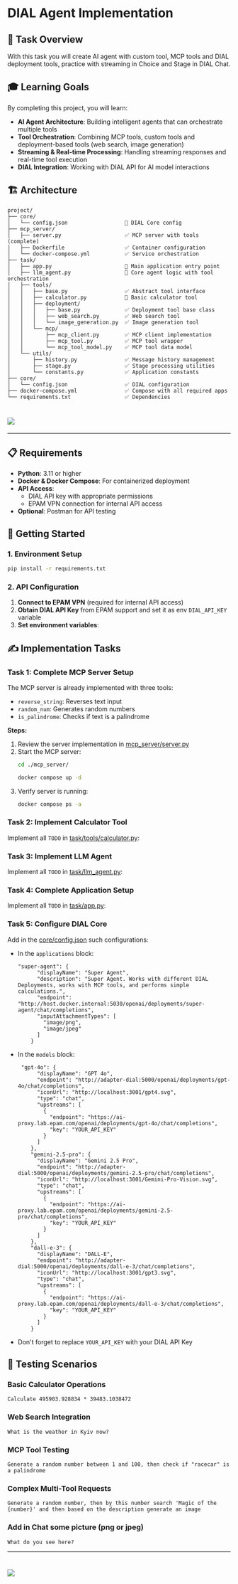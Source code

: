 # DIAL Agent Implementation

## 🎯 Task Overview

With this task you will create AI agent with custom tool, MCP tools and DIAL deployment tools, practice with streaming in Choice and Stage in DIAL Chat. 

## 🎓 Learning Goals

By completing this project, you will learn:

- **AI Agent Architecture**: Building intelligent agents that can orchestrate multiple tools
- **Tool Orchestration**: Combining MCP tools, custom tools and deployment-based tools (web search, image generation)
- **Streaming & Real-time Processing**: Handling streaming responses and real-time tool execution
- **DIAL Integration**: Working with DIAL API for AI model interactions

## 🏗️ Architecture

```
project/
├── core/
│   └── config.json                  🚧 DIAL Core config
├── mcp_server/
│   ├── server.py                    ✅ MCP server with tools (complete)
│   ├── Dockerfile                   ✅ Container configuration
│   └── docker-compose.yml           ✅ Service orchestration
├── task/
│   ├── app.py                       🚧 Main application entry point
│   ├── llm_agent.py                 🚧 Core agent logic with tool orchestration
│   ├── tools/
│   │   ├── base.py                  ✅ Abstract tool interface
│   │   ├── calculator.py            🚧 Basic calculator tool
│   │   ├── deployment/
│   │   │   ├── base.py              ✅ Deployment tool base class
│   │   │   ├── web_search.py        ✅ Web search tool
│   │   │   └── image_generation.py  ✅ Image generation tool
│   │   └── mcp/
│   │       ├── mcp_client.py        ✅ MCP client implementation
│   │       ├── mcp_tool.py          ✅ MCP tool wrapper
│   │       └── mcp_tool_model.py    ✅ MCP tool data model
│   └── utils/
│       ├── history.py               ✅ Message history management
│       ├── stage.py                 ✅ Stage processing utilities
│       └── constants.py             ✅ Application constants
├── core/
│   └── config.json                  ✅ DIAL configuration
├── docker-compose.yml               ✅ Compose with all required apps
└── requirements.txt                 ✅ Dependencies
```

# <img src="design.png">

---

## 📋 Requirements

- **Python**: 3.11 or higher
- **Docker & Docker Compose**: For containerized deployment
- **API Access**:
    - DIAL API key with appropriate permissions
    - EPAM VPN connection for internal API access
- **Optional**: Postman for API testing

## 🚀 Getting Started

### 1. Environment Setup

```bash
pip install -r requirements.txt
```

### 2. API Configuration

1. **Connect to EPAM VPN** (required for internal API access)
2. **Obtain DIAL API Key** from EPAM support and set it as env `DIAL_API_KEY` variable
3. **Set environment variables**:

## ✍️ Implementation Tasks

### Task 1: Complete MCP Server Setup

The MCP server is already implemented with three tools:
- `reverse_string`: Reverses text input
- `random_num`: Generates random numbers
- `is_palindrome`: Checks if text is a palindrome

**Steps:**
1. Review the server implementation in [mcp_server/server.py](mcp_server/server.py)
2. Start the MCP server:
   ```bash
   cd ./mcp_server/
   ```
   ```bash
   docker compose up -d
   ```
3. Verify server is running:
   ```bash
   docker compose ps -a
   ```

### Task 2: Implement Calculator Tool

Implement all `TODO` in [task/tools/calculator.py](task/tools/calculator.py):


### Task 3: Implement LLM Agent

Implement all `TODO` in [task/llm_agent.py](task/llm_agent.py):


### Task 4: Complete Application Setup

Implement all `TODO` in [task/app.py](task/app.py):


### Task 5: Configure DIAL Core

Add in the [core/config.json](core/config.json) such configurations:

- In the `applications` block:
    ```
    "super-agent": {
          "displayName": "Super Agent",
          "description": "Super Agent. Works with different DIAL Deployments, works with MCP tools, and performs simple calculations.",
          "endpoint": "http://host.docker.internal:5030/openai/deployments/super-agent/chat/completions",
          "inputAttachmentTypes": [
            "image/png",
            "image/jpeg"
          ]
        }
    ```
- In the `models` block:
    ```
     "gpt-4o": {
          "displayName": "GPT 4o",
          "endpoint": "http://adapter-dial:5000/openai/deployments/gpt-4o/chat/completions",
          "iconUrl": "http://localhost:3001/gpt4.svg",
          "type": "chat",
          "upstreams": [
            {
              "endpoint": "https://ai-proxy.lab.epam.com/openai/deployments/gpt-4o/chat/completions",
              "key": "YOUR_API_KEY"
            }
          ]
        },
        "gemini-2.5-pro": {
          "displayName": "Gemini 2.5 Pro",
          "endpoint": "http://adapter-dial:5000/openai/deployments/gemini-2.5-pro/chat/completions",
          "iconUrl": "http://localhost:3001/Gemini-Pro-Vision.svg",
          "type": "chat",
          "upstreams": [
            {
              "endpoint": "https://ai-proxy.lab.epam.com/openai/deployments/gemini-2.5-pro/chat/completions",
              "key": "YOUR_API_KEY"
            }
          ]
        },
        "dall-e-3": {
          "displayName": "DALL-E",
          "endpoint": "http://adapter-dial:5000/openai/deployments/dall-e-3/chat/completions",
          "iconUrl": "http://localhost:3001/gpt3.svg",
          "type": "chat",
          "upstreams": [
            {
              "endpoint": "https://ai-proxy.lab.epam.com/openai/deployments/dall-e-3/chat/completions",
              "key": "YOUR_API_KEY"
            }
          ]
        }
    ```
- Don't forget to replace `YOUR_API_KEY` with your DIAL API Key


## 🧪 Testing Scenarios

### Basic Calculator Operations
```
Calculate 495903.928834 * 39483.1038472
```

### Web Search Integration
```
What is the weather in Kyiv now?
```

### MCP Tool Testing
```
Generate a random number between 1 and 100, then check if "racecar" is a palindrome
```

### Complex Multi-Tool Requests
```
Generate a random number, then by this number search 'Magic of the {number}' and then based on the description generate an image
```

### Add in Chat some picture (png or jpeg) 
```
What do you see here?
```

---

# <img src="dialx-banner.png">